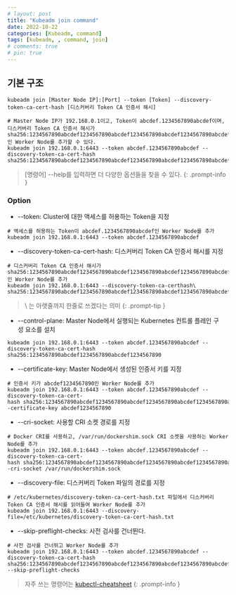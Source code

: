 ```yaml
---
# layout: post
title: "Kubeadm join command"
date: 2022-10-22
categories: [Kubeadm, command]
tags: [kubeadm, , command, join]
# comments: true
# pin: true
---
```


## 기본 구조
```
kubeadm join [Master Node IP]:[Port] --token [Token] --discovery-token-ca-cert-hash [디스커버리 Token CA 인증서 해시]

# Master Node IP가 192.168.0.1이고, Token이 abcdef.1234567890abcdef이며, 디스커버리 Token CA 인증서 해시가 sha256:1234567890abcdef1234567890abcdef1234567890abcdef1234567890abcdef인 Worker Node를 추가할 수 있다.
kubeadm join 192.168.0.1:6443 --token abcdef.1234567890abcdef --discovery-token-ca-cert-hash sha256:1234567890abcdef1234567890abcdef1234567890abcdef1234567890abcdef
```

> [명령어] --help를 입력하면 더 다양한 옵션들을 찾을 수 있다.
{: .prompt-info }

### Option
- --token: Cluster에 대한 액세스를 허용하는 Token을 지정
```
# 액세스를 허용하는 Token이 abcdef.1234567890abcdef인 Worker Node를 추가
kubeadm join 192.168.0.1:6443 --token abcdef.1234567890abcdef
```

- --discovery-token-ca-cert-hash: 디스커버리 Token CA 인증서 해시를 지정
```
# 디스커버리 Token CA 인증서 해시가 sha256:1234567890abcdef1234567890abcdef1234567890abcdef1234567890abcdef인 Worker Node를 추가
kubeadm join 192.168.0.1:6443 --discovery-token-ca-certhash\ sha256:1234567890abcdef1234567890abcdef1234567890abcdef1234567890abcdef
```

> \ 는 아랫줄까지 한줄로 쓰겠다는 의미
{: .prompt-tip }

- --control-plane: Master Node에서 실행되는 Kubernetes 컨트롤 플레인 구성 요소를 설치
```
kubeadm join 192.168.0.1:6443 --token abcdef.1234567890abcdef --discovery-token-ca-cert-hash sha256:1234567890abcdef1234567890abcdef1234567890
```

- --certificate-key: Master Node에서 생성된 인증서 키를 지정
```
# 인증서 키가 abcdef1234567890인 Worker Node를 추가
kubeadm join 192.168.0.1:6443 --token abcdef.1234567890abcdef --discovery-token-ca-cert-hash sha256:1234567890abcdef1234567890abcdef1234567890abcdef1234567890abcdef --certificate-key abcdef1234567890
```

- --cri-socket: 사용할 CRI 소켓 경로를 지정
```
# Docker CRI를 사용하고, /var/run/dockershim.sock CRI 소켓을 사용하는 Worker Node를 추가
kubeadm join 192.168.0.1:6443 --token abcdef.1234567890abcdef --discovery-token-ca-cert-hash sha256:1234567890abcdef1234567890abcdef1234567890abcdef1234567890abcdef --cri-socket /var/run/dockershim.sock
```

- --discovery-file: 디스커버리 Token 파일의 경로를 지정
```
# /etc/kubernetes/discovery-token-ca-cert-hash.txt 파일에서 디스커버리 Token CA 인증서 해시를 읽어들여 Worker Node를 추가
kubeadm join 192.168.0.1:6443 --discovery-file=/etc/kubernetes/discovery-token-ca-cert-hash.txt
```

- --skip-preflight-checks: 사전 검사를 건너뛴다.
```
# 사전 검사를 건너뛰고 Worker Node를 추가
kubeadm join 192.168.0.1:6443 --token abcdef.1234567890abcdef --discovery-token-ca-cert-hash sha256:1234567890abcdef1234567890abcdef1234567890abcdef1234567890abcdef --skip-preflight-checks
```

> 자주 쓰는 명령어는 [kubectl-cheatsheet](https://kubernetes.io/docs/reference/kubectl/cheatsheet/)
{: .prompt-info }